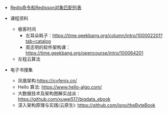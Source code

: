 
- [Redis命令和Redisson对象匹配列表](https://github.com/redisson/redisson/wiki/11.-Redis%E5%91%BD%E4%BB%A4%E5%92%8CRedisson%E5%AF%B9%E8%B1%A1%E5%8C%B9%E9%85%8D%E5%88%97%E8%A1%A8)





- 课程资料
  - 极客时间
    - 左耳朵耗子：https://time.geekbang.org/column/intro/100002201?tab=catalog
    - 周志明的软件架构课： https://time.geekbang.org/opencourse/intro/100064201
  - 左程云算法

- 电子书搜集
  - 凤凰架构:https://icyfenix.cn/
  - Hello 算法: https://www.hello-algo.com/
  - 大数据技术及架构图解实战派： https://github.com/xuwei517/bigdata_ebook
  - 深入架构原理与实践(云原生): https://github.com/isno/theByteBook